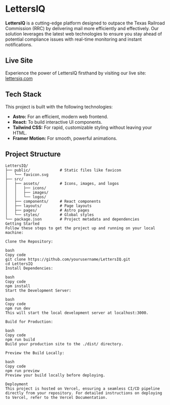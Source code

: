 # LettersIQ

**LettersIQ** is a cutting-edge platform designed to outpace the Texas Railroad Commission (RRC) by delivering mail more efficiently and effectively. Our solution leverages the latest web technologies to ensure you stay ahead of potential compliance issues with real-time monitoring and instant notifications.

## Live Site

Experience the power of LettersIQ firsthand by visiting our live site: [lettersiq.com](https://lettersiq.com)

## Tech Stack

This project is built with the following technologies:

- **Astro:** For an efficient, modern web frontend.
- **React:** To build interactive UI components.
- **Tailwind CSS:** For rapid, customizable styling without leaving your HTML.
- **Framer Motion:** For smooth, powerful animations.

## Project Structure

```plaintext
LettersIQ/
├── public/             # Static files like favicon
│   └── favicon.svg
├── src/
│   ├── assets/         # Icons, images, and logos
│   │   ├── icons/
│   │   ├── images/
│   │   └── logos/
│   ├── components/     # React components
│   ├── layouts/        # Page layouts
│   ├── pages/          # Astro pages
│   └── styles/         # Global styles
└── package.json        # Project metadata and dependencies
Getting Started
Follow these steps to get the project up and running on your local machine:

Clone the Repository:

bash
Copy code
git clone https://github.com/yourusername/LettersIQ.git
cd LettersIQ
Install Dependencies:

bash
Copy code
npm install
Start the Development Server:

bash
Copy code
npm run dev
This will start the local development server at localhost:3000.

Build for Production:

bash
Copy code
npm run build
Build your production site to the ./dist/ directory.

Preview the Build Locally:

bash
Copy code
npm run preview
Preview your build locally before deploying.

Deployment
This project is hosted on Vercel, ensuring a seamless CI/CD pipeline directly from your repository. For detailed instructions on deploying to Vercel, refer to the Vercel Documentation.

